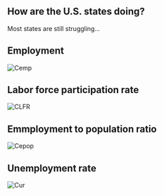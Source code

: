 ## How are the U.S. states doing?
Most states are still struggling...

## Employment
![Cemp](https://user-images.githubusercontent.com/94587267/148320754-6fd921fd-0487-475d-9254-db2bbf6cc465.png)


## Labor force participation rate
![CLFR](https://user-images.githubusercontent.com/94587267/148320767-96fa114d-d171-43e5-9d8e-f22afdc2c1ad.png)

## Emmployment to population ratio
![Cepop](https://user-images.githubusercontent.com/94587267/148320786-32fa0956-0ff1-46b7-a6fd-b64c37e841c3.png)


## Unemployment rate

![Cur](https://user-images.githubusercontent.com/94587267/148320800-ee30d517-0963-4d81-bda5-2af01897841b.png)
